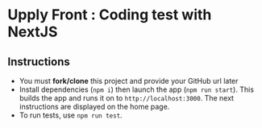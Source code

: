 # Upply Front : Coding test with NextJS

## Instructions
* You must **fork/clone** this project and provide your GitHub url later
* Install dependencies (`npm i`) then launch the app (`npm run start`). This builds the app and runs it on to `http://localhost:3000`. The next instructions are displayed on the home page.
* To run tests, use `npm run test`.
